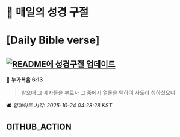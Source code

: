 # 🙏 매일의 성경 구절
# [Daily Bible verse]
## [![README에 성경구절 업데이트](https://github.com/DONGSUKA/first_test/actions/workflows/update-readme-bible.yml/badge.svg)](https://github.com/DONGSUKA/first_test/actions/workflows/update-readme-bible.yml)
<!-- START_BIBLE_VERSE -->
📖 **누가복음 6:13**
> 밝으매 그 제자들을 부르사 그 중에서 열둘을 택하여 사도라 칭하셨으니

🕊️ _업데이트 시각: 2025-10-24 04:28:28 KST_
  <!-- END_BIBLE_VERSE -->
## GITHUB_ACTION
